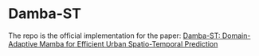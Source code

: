 # Damba-ST
The repo is the official implementation for the paper: [Damba-ST: Domain-Adaptive Mamba for Efficient Urban Spatio-Temporal Prediction](https://www.arxiv.org/pdf/2506.18939)

